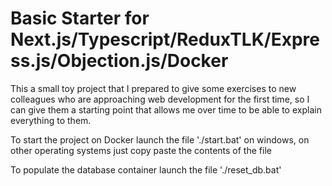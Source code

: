 # Basic Starter for Next.js/Typescript/ReduxTLK/Express.js/Objection.js/Docker

This a small toy project that I prepared to give some exercises to new colleagues who are approaching web development for the first time, so I can give them a starting point that allows me over time to be able to explain everything to them.

To start the project on Docker launch the file './start.bat' on windows, on other operating systems just copy paste the contents of the file

To populate the database container launch the file './reset_db.bat'